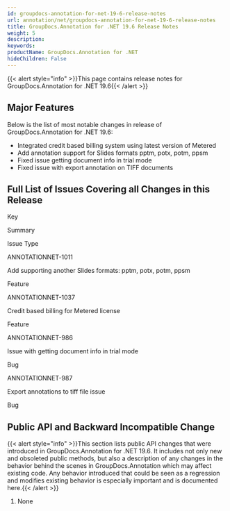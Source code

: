 ```yaml
---
id: groupdocs-annotation-for-net-19-6-release-notes
url: annotation/net/groupdocs-annotation-for-net-19-6-release-notes
title: GroupDocs.Annotation for .NET 19.6 Release Notes
weight: 5
description: 
keywords: 
productName: GroupDocs.Annotation for .NET
hideChildren: False
---
```

{{< alert style="info" >}}This page contains release notes for GroupDocs.Annotation for .NET 19.6{{< /alert >}}

## Major Features

Below is the list of most notable changes in release of GroupDocs.Annotation for .NET 19.6:

*   Integrated credit based billing system using latest version of Metered
*   Add annotation support for Slides formats pptm, potx, potm, ppsm
*   Fixed issue getting document info in trial mode
*   Fixed issue with export annotation on TIFF documents

## Full List of Issues Covering all Changes in this Release

Key

Summary

Issue Type

ANNOTATIONNET-1011

Add supporting another Slides formats: pptm, potx, potm, ppsm

Feature

ANNOTATIONNET-1037 

Credit based billing for Metered license

Feature

ANNOTATIONNET-986 

Issue with getting document info in trial mode

Bug

ANNOTATIONNET-987 

Export annotations to tiff file issue

Bug

## Public API and Backward Incompatible Change

{{< alert style="info" >}}This section lists public API changes that were introduced in GroupDocs.Annotation for .NET 19.6. It includes not only new and obsoleted public methods, but also a description of any changes in the behavior behind the scenes in GroupDocs.Annotation which may affect existing code. Any behavior introduced that could be seen as a regression and modifies existing behavior is especially important and is documented here.{{< /alert >}}

1.  None
